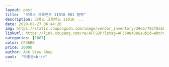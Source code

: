 ```yaml
---
layout: post 
title:  "크록스 크록밴드 11016 001 블랙" 
description: 크록스 크록밴드 11016  ..
date: 2020-08-27 06:44:26 
img: https://static.coupangcdn.com/image/vendor_inventory/39e5/703f0ab844687c6894ddca81c60b68ea9cd9ac99eea74341192761cd85af.jpg 
linkUrl: https://link.coupang.com/re/AFFSDP?lptag=AF3600438&subid=ahnPublicAsk&pageKey=1623999474&itemId=2770956358&vendorItemId=71249055969&traceid=V0-113-4c675956f7eaf59f 
categories: [1007] 
color: CF36BB 
price: 20000 
author: Ask View Shop 
cont:  "딱좋음<br/>" 
---
```


